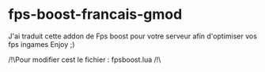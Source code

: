 # fps-boost-francais-gmod

J'ai traduit cette addon de Fps boost pour votre serveur afin d'optimiser vos fps ingames Enjoy ;)

/!\Pour modifier cest le fichier : fpsboost.lua /!\
